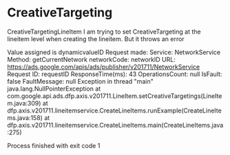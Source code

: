 # CreativeTargeting
CreativeTargetingLineItem
I am trying to set CreativeTargeting at the lineitem level when creating the lineitem. But it throws an error 

Value assigned is dynamicvalueID
Request made: Service: NetworkService Method: getCurrentNetwork networkCode: networkID URL: https://ads.google.com/apis/ads/publisher/v201711/NetworkService Request ID: requestID ResponseTime(ms): 43 OperationsCount: null IsFault: false FaultMessage: null
Exception in thread "main" java.lang.NullPointerException
	at com.google.api.ads.dfp.axis.v201711.LineItem.setCreativeTargetings(LineItem.java:309)
	at dfp.axis.v201711.lineitemservice.CreateLineItems.runExample(CreateLineItems.java:158)
	at dfp.axis.v201711.lineitemservice.CreateLineItems.main(CreateLineItems.java:275)

Process finished with exit code 1
